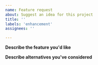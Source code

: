 ```yaml
---
name: Feature request
about: Suggest an idea for this project
title: ''
labels: 'enhancement'
assignees: ''

---
```


**Describe the feature you'd like**

<!-- A clear and concise description of what you want to happen. -->

**Describe alternatives you've considered**

<!-- A clear and concise description of any alternative solutions or features you've considered. -->
